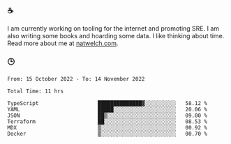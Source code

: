 ### ☕

I am currently working on tooling for the internet and promoting SRE. I am also writing some books and hoarding some data. I like thinking about time. Read more about me at [natwelch.com](https://natwelch.com).

### 🕒

<!--START_SECTION:waka-->

```text
From: 15 October 2022 - To: 14 November 2022

Total Time: 11 hrs

TypeScript                   ██████████████▓░░░░░░░░░░   58.12 %
YAML                         █████░░░░░░░░░░░░░░░░░░░░   20.06 %
JSON                         ██▒░░░░░░░░░░░░░░░░░░░░░░   09.00 %
Terraform                    ██░░░░░░░░░░░░░░░░░░░░░░░   08.53 %
MDX                          ▒░░░░░░░░░░░░░░░░░░░░░░░░   00.92 %
Docker                       ▒░░░░░░░░░░░░░░░░░░░░░░░░   00.70 %
```

<!--END_SECTION:waka-->
